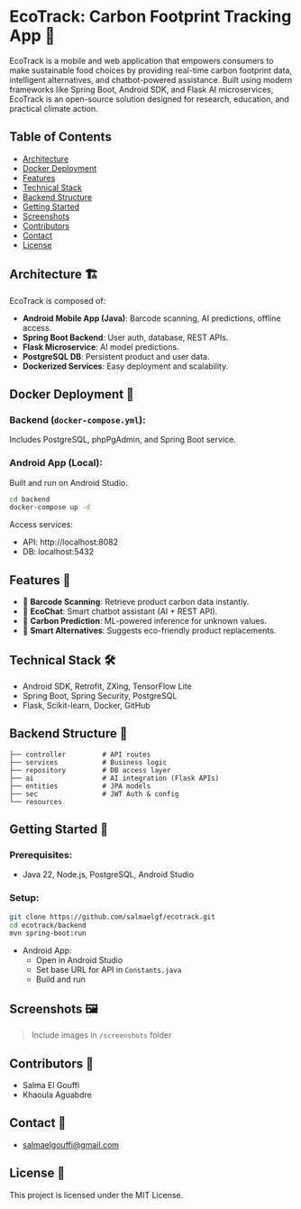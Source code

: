 # EcoTrack: Carbon Footprint Tracking App 🌱

EcoTrack is a mobile and web application that empowers consumers to make sustainable food choices by providing real-time carbon footprint data, intelligent alternatives, and chatbot-powered assistance. Built using modern frameworks like Spring Boot, Android SDK, and Flask AI microservices, EcoTrack is an open-source solution designed for research, education, and practical climate action.

## Table of Contents
- [Architecture](#architecture)
- [Docker Deployment](#docker-deployment)
- [Features](#features)
- [Technical Stack](#technical-stack)
- [Backend Structure](#backend-structure)
- [Getting Started](#getting-started)
- [Screenshots](#screenshots)
- [Contributors](#contributors)
- [Contact](#contact)
- [License](#license)

## Architecture 🏗️
EcoTrack is composed of:
- **Android Mobile App (Java)**: Barcode scanning, AI predictions, offline access.
- **Spring Boot Backend**: User auth, database, REST APIs.
- **Flask Microservice**: AI model predictions.
- **PostgreSQL DB**: Persistent product and user data.
- **Dockerized Services**: Easy deployment and scalability.

## Docker Deployment 🐳

### Backend (`docker-compose.yml`):
Includes PostgreSQL, phpPgAdmin, and Spring Boot service.

### Android App (Local):
Built and run on Android Studio.

```bash
cd backend
docker-compose up -d
```

Access services:
- API: http://localhost:8082
- DB: localhost:5432

## Features 🌟
- 🌿 **Barcode Scanning**: Retrieve product carbon data instantly.
- 💬 **EcoChat**: Smart chatbot assistant (AI + REST API).
- 🧠 **Carbon Prediction**: ML-powered inference for unknown values.
- 🔁 **Smart Alternatives**: Suggests eco-friendly product replacements.


## Technical Stack 🛠
- Android SDK, Retrofit, ZXing, TensorFlow Lite
- Spring Boot, Spring Security, PostgreSQL
- Flask, Scikit-learn, Docker, GitHub

## Backend Structure 📂
```
├── controller         # API routes
├── services           # Business logic
├── repository         # DB access layer
├── ai                 # AI integration (Flask APIs)
├── entities           # JPA models
├── sec                # JWT Auth & config
└── resources
```

## Getting Started 🚀
### Prerequisites:
- Java 22, Node.js, PostgreSQL, Android Studio

### Setup:
```bash
git clone https://github.com/salmaelgf/ecotrack.git
cd ecotrack/backend
mvn spring-boot:run
```

- Android App:
  - Open in Android Studio
  - Set base URL for API in `Constants.java`
  - Build and run

## Screenshots 🖼️
> Include images in `/screenshots` folder

## Contributors 👥
- Salma El Gouffi
- Khaoula Aguabdre

## Contact 📧
- salmaelgouffi@gmail.com


## License 📄
This project is licensed under the MIT License.
